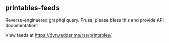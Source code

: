 ## printables-feeds

Reverse-engineered graphql query. Prusa, please bless this and provide API documentation!

View feeds at https://dyn.tedder.me/rss/printables/
